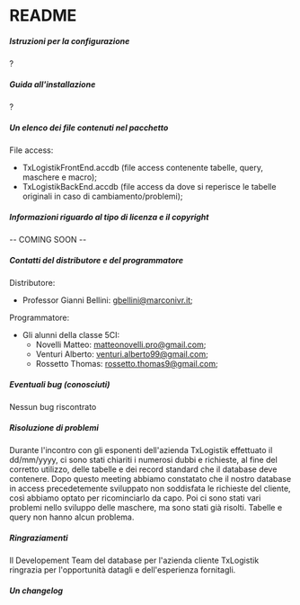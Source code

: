 # README
##### Istruzioni per la configurazione
?
##### Guida all'installazione
?
##### Un elenco dei file contenuti nel pacchetto
File access:
- TxLogistikFrontEnd.accdb (file access contenente tabelle, query, maschere e macro);
- TxLogistikBackEnd.accdb (file access da dove si reperisce le tabelle originali in caso di cambiamento/problemi);
##### Informazioni riguardo al tipo di licenza e il copyright
-- COMING SOON --
##### Contatti del distributore e del programmatore
Distributore:
- Professor Gianni Bellini: gbellini@marconivr.it;

Programmatore:
- Gli alunni della classe 5CI: 
    - Novelli Matteo: matteonovelli.pro@gmail.com;
    - Venturi Alberto: venturi.alberto99@gmail.com;
    - Rossetto Thomas: rossetto.thomas9@gmail.com;
##### Eventuali bug (conosciuti)
Nessun bug riscontrato
##### Risoluzione di problemi
Durante l'incontro con gli esponenti dell'azienda TxLogistik effettuato il dd/mm/yyyy, ci sono stati chiariti i numerosi dubbi e richieste, al fine del corretto utilizzo, delle tabelle e dei record standard che il database deve contenere. Dopo questo meeting abbiamo constatato che il nostro database in access precedetemente sviluppato non soddisfata le richieste del cliente, così abbiamo optato per ricominciarlo da capo.
Poi ci sono stati vari problemi nello sviluppo delle maschere, ma sono stati già risolti. Tabelle e query non hanno alcun problema.
##### Ringraziamenti
Il Developement Team del database per l'azienda cliente TxLogistik ringrazia per l'opportunità datagli e dell'esperienza fornitagli.
##### Un changelog